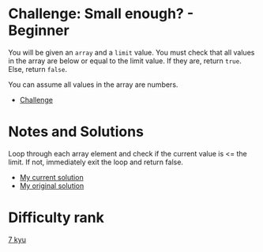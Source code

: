 # Challenge: Small enough? - Beginner

You will be given an `array` and a `limit` value. You must check that all values in the array are below or equal to the limit value. If they are, return `true`. Else, return `false`.

You can assume all values in the array are numbers.

- [Challenge](https://www.codewars.com/kata/57cc981a58da9e302a000214)

# Notes and Solutions

Loop through each array element and check if the current value is <= the limit. If not, immediately exit the loop and return false.

- [My current solution](solution.java)
- [My original solution](solution-original.java)

# Difficulty rank

[7 kyu](https://docs.codewars.com/gamification/ranks)
